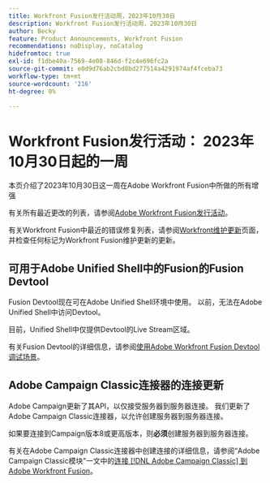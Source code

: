 ```yaml
---
title: Workfront Fusion发行活动周，2023年10月30日
description: Workfront Fusion发行活动周，2023年10月30日
author: Becky
feature: Product Announcements, Workfront Fusion
recommendations: noDisplay, noCatalog
hidefromtoc: true
exl-id: f1dbe40a-7569-4e08-846d-f2c4e696fc2a
source-git-commit: e0d9d76ab2cbd8bd277514a4291974af4fceba73
workflow-type: tm+mt
source-wordcount: '216'
ht-degree: 0%

---
```


# Workfront Fusion发行活动： 2023年10月30日起的一周

本页介绍了2023年10月30日这一周在Adobe Workfront Fusion中所做的所有增强

有关所有最近更改的列表，请参阅[Adobe Workfront Fusion发行活动](/help/workfront-fusion/fusion-product-releases/fusion-release-activity.md)。

有关Workfront Fusion中最近的错误修复列表，请参阅[Workfront维护更新](https://experienceleague.adobe.com/docs/workfront-known-issues/releases/current-updates.html?lang=zh-Hans)页面，并检查任何标记为Workfront Fusion维护更新的更新。

## 可用于Adobe Unified Shell中的Fusion的Fusion Devtool

Fusion Devtool现在可在Adobe Unified Shell环境中使用。 以前，无法在Adobe Unified Shell中访问Devtool。

目前，Unified Shell中仅提供Devtool的Live Stream区域。

有关Fusion Devtool的详细信息，请参阅[使用Adobe Workfront Fusion Devtool调试场景](/help/workfront-fusion/manage-scenarios/debug-a-scenario.md)。

## Adobe Campaign Classic连接器的连接更新

Adobe Campaign更新了其API，以仅接受服务器到服务器连接。 我们更新了Adobe Campaign Classic连接器，以允许创建服务器到服务器连接。

如果要连接到Campaign版本8或更高版本，则&#x200B;**必须**&#x200B;创建服务器到服务器连接。

有关在Adobe Campaign Classic连接器中创建连接的详细信息，请参阅“Adobe Campaign Classic模块”一文中的[连接 [!DNL Adobe Campaign Classic] 到Adobe Workfront Fusion](/help/workfront-fusion/references/apps-and-modules/adobe-connectors/adobe-campaign-classic-connector.md#connect-adobe-campaign-to-adobe-workfront-fusion)。
